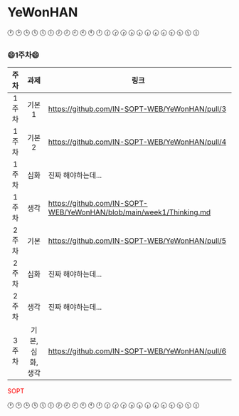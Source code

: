 # YeWonHAN

🕐 🕑 🕒 🕓 🕔 🕕 🕖 🕗 🕘 🕙 🕚 🕛 🕜 🕝 🕞 🕟 🕠 🕡 🕢 🕣 🕤 🕥 🕦 🕧
### 😄1주차😄
|주차|과제|링크|
|:---:|:---:|---|
|1주차|기본1|https://github.com/IN-SOPT-WEB/YeWonHAN/pull/3|
|1주차|기본2|https://github.com/IN-SOPT-WEB/YeWonHAN/pull/4|
|1주차|심화|진짜 해야하는데...|
|1주차|생각|https://github.com/IN-SOPT-WEB/YeWonHAN/blob/main/week1/Thinking.md|
|2주차|기본|https://github.com/IN-SOPT-WEB/YeWonHAN/pull/5|
|2주차|심화|진짜 해야하는데...|
|2주차|생각|진짜 해야하는데...|
|3주차|기본,심화,생각|https://github.com/IN-SOPT-WEB/YeWonHAN/pull/6|



<span style="color:red">SOPT</span>

🕐 🕑 🕒 🕓 🕔 🕕 🕖 🕗 🕘 🕙 🕚 🕛 🕜 🕝 🕞 🕟 🕠 🕡 🕢 🕣 🕤 🕥 🕦 🕧

